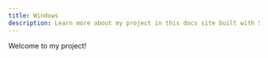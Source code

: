 ```yaml
---
title: Windows
description: Learn more about my project in this docs site built with Starlight.
---
```


Welcome to my project!